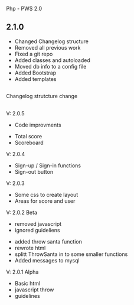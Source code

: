 Php - PWS 2.0

## 2.1.0
* Changed Changelog structure
* Removed all previous work
* Fixed a git repo
* Added classes and autoloaded
* Moved db info to a config file
* Added Bootstrap
* Added templates

##
Changelog strutcture change
##

V: 2.0.5
* Code improvments
+ Total score
+ Scoreboard

V: 2.0.4
+ Sign-up / Sign-in functions
+ Sign-out button

V: 2.0.3
+ Some css to create layout
+ Areas for score and user

V: 2.0.2 Beta
- removed javascript
- ignored guideliens
+ added throw santa function
+ rewrote html
+ splitt ThrowSanta in to some smaller functions
+ Added messages to mysql

V: 2.0.1 Alpha
+ Basic html
+ javascript throw
+ guidelines
